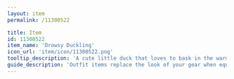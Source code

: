 ```yaml
---
layout: item
permalink: /11300522

title: Item
id: 11300522
item_name: 'Drowsy Duckling'
icon_url: 'item/icon/11300522.png'
tooltip_description: 'A cute little duck that loves to bask in the warm spring weather from the top of your head.'
guide_description: 'Outfit items replace the look of your gear when equipped.'
---
```

